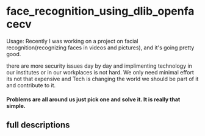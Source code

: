 # face_recognition_using_dlib_openfacecv

Usage:
Recently I was working on a project on facial recognition(recognizing faces in videos and pictures), and it's going pretty good.


there are more security issues day by day and implimenting technology in our institutes or in our workplaces is not hard. We only need minimal effort its not that expensive and Tech is changing the world we should be part of it and contribute to it.


#### Problems are all around us just pick one and solve it. It is really that simple.

## full descriptions



